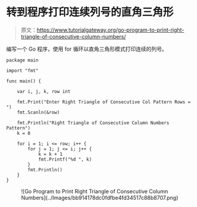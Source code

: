 # 转到程序打印连续列号的直角三角形

> 原文：<https://www.tutorialgateway.org/go-program-to-print-right-triangle-of-consecutive-column-numbers/>

编写一个 Go 程序，使用 for 循环以直角三角形模式打印连续的列号。

```
package main

import "fmt"

func main() {

	var i, j, k, row int

	fmt.Print("Enter Right Triangle of Consecutive Col Pattern Rows = ")
	fmt.Scanln(&row)

	fmt.Println("Right Triangle of Consecutive Column Numbers Pattern")
	k = 0

	for i = 1; i <= row; i++ {
		for j = 1; j <= i; j++ {
			k = k + 1
			fmt.Printf("%d ", k)
		}
		fmt.Println()
	}
}
```

<figure class="wp-block-image size-large">![Go Program to Print Right Triangle of Consecutive Column Numbers](../Images/bb914178dc0fdfbe4fd34517c88b8707.png)</figure>